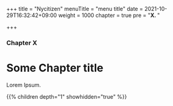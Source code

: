 +++
title = "Nycitizen"
menuTitle = "menu title"
date = 2021-10-29T16:32:42+09:00
weight = 1000
chapter = true
pre = "<b>X. </b>"

+++

### Chapter X

# Some Chapter title

Lorem Ipsum.

{{% children depth="1" showhidden="true" %}}
